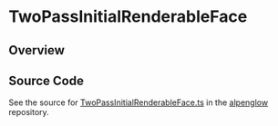 # TwoPassInitialRenderableFace

## Overview





## Source Code

See the source for [TwoPassInitialRenderableFace.ts](https://github.com/phetsims/alpenglow/blob/main/js/webgpu/wgsl/rasterize-two-pass/TwoPassInitialRenderableFace.ts) in the [alpenglow](https://github.com/phetsims/alpenglow) repository.
